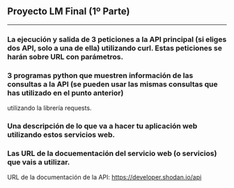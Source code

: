 ## Proyecto LM Final (1º Parte)

---

### La ejecución y salida de 3 peticiones a la API principal (si eliges dos API, solo a una de ella) utilizando curl. Estas peticiones se harán sobre URL con parámetros.







### 3 programas python que muestren información de las consultas a la API (se pueden usar las mismas consultas que has utilizado en el punto anterior) 
utilizando la librería requests. 


### Una descripción de lo que va a hacer tu aplicación web utilizando estos servicios web.


### Las URL de la docuementación del servicio web (o servicios) que vais a utilizar.

URL de la documentación de la API: https://developer.shodan.io/api
